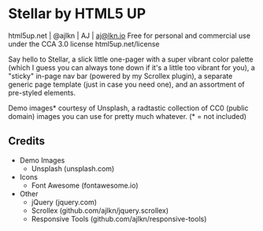# Stellar by HTML5 UP

html5up.net | @ajlkn | AJ | aj@lkn.io
Free for personal and commercial use under the CCA 3.0 license html5up.net/license

Say hello to Stellar, a slick little one-pager with a super vibrant color palette (which I guess you can always tone down if it's a little too vibrant for you), a "sticky" in-page nav bar (powered by my Scrollex plugin), a separate generic page template (just in case you need one), and an assortment of pre-styled elements.

Demo images* courtesy of Unsplash, a radtastic collection of CC0 (public domain) images you can use for pretty much whatever.
(* = not included)

## Credits

* Demo Images
  * Unsplash (unsplash.com)
* Icons
  * Font Awesome (fontawesome.io)
* Other
  * jQuery (jquery.com)
  * Scrollex (github.com/ajlkn/jquery.scrollex)
  * Responsive Tools (github.com/ajlkn/responsive-tools)